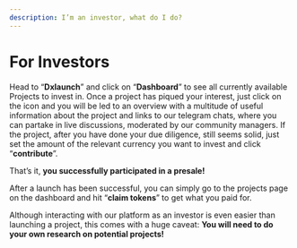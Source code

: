 ```yaml
---
description: I’m an investor, what do I do?
---
```


# For Investors

Head to “**Dxlaunch**” and click on “**Dashboard**” to see all currently available Projects to invest in. Once a project has piqued your interest, just click on the icon and you will be led to an overview with a multitude of useful information about the project and links to our telegram chats, where you can partake in live discussions, moderated by our community managers. If the project, after you have done your due diligence, still seems solid, just set the amount of the relevant currency you want to invest and click “**contribute**”.

That’s it, **you successfully participated in a presale!**

After a launch has been successful, you can simply go to the projects page on the dashboard and hit “**claim tokens**” to get what you paid for.

Although interacting with our platform as an investor is even easier than launching a project, this comes with a huge caveat: **You will need to do your own research on potential projects!**
